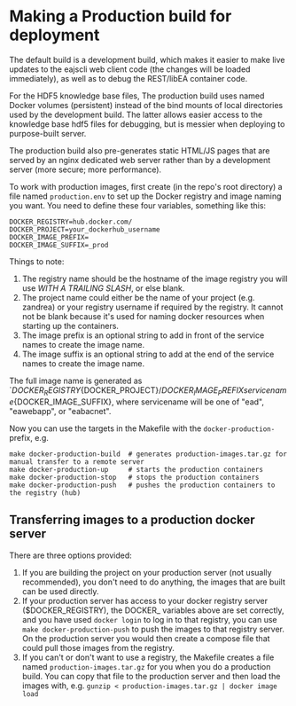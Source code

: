 # Making a Production build for deployment

The default build is a development build, which makes it easier to make live updates to the eajscli web
client code (the changes will be loaded immediately), as well as to debug the REST/libEA container code.

For the HDF5 knowledge base files, The production build uses named Docker volumes (persistent) instead of the
bind mounts of local directories used by the development build. The latter allows easier access to the knowledge
base hdf5 files for debugging, but is messier when deploying to purpose-built server.

The production build also pre-generates static HTML/JS pages that are served by an nginx dedicated web server
rather than by a development server (more secure; more performance).

To work with production images, first create (in the repo's root directory) a file named `production.env`
to set up the Docker registry and image naming you want. You need to define these four variables, something
like this:
```
DOCKER_REGISTRY=hub.docker.com/
DOCKER_PROJECT=your_dockerhub_username
DOCKER_IMAGE_PREFIX=
DOCKER_IMAGE_SUFFIX=_prod
```

Things to note:
1. The registry name should be the hostname of the image registry you will use *WITH A TRAILING SLASH*, or else blank.
1. The project name could either be the name of your project (e.g. zandrea) or your registry username if required by the registry. It cannot not be blank because it's used for naming docker resources when starting up the containers.
1. The image prefix is an optional string to add in front of the service names to create the image name.
1. The image suffix is an optional string to add at the end of the service names to create the image name.

The full image name is generated as `${DOCKER_REGISTRY}${DOCKER_PROJECT}/${DOCKER_IMAGE_PREFIX}servicename${DOCKER_IMAGE_SUFFIX}, where servicename will be one of "ead", "eawebapp", or "eabacnet".

Now you can use the targets in the Makefile with the `docker-production-` prefix, e.g.

```
make docker-production-build  # generates production-images.tar.gz for manual transfer to a remote server
make docker-production-up     # starts the production containers
make docker-production-stop   # stops the production containers
make docker-production-push   # pushes the production containers to the registry (hub)
```

## Transferring images to a production docker server

There are three options provided:

1. If you are building the project on your production server (not usually recommended), you don't need to do anything, the images that are built can be used directly.
1. If your production server has access to your docker registry server ($DOCKER_REGISTRY), the DOCKER_ variables above are set correctly, and you have used `docker login` to log in to that registry, you can use `make docker-production-push` to push the images to that registry server. On the production server you would then create a compose file that could pull those images from the registry.
1. If you can't or don't want to use a registry, the Makefile creates a file named `production-images.tar.gz` for you when you do a production build. You can copy that file to the production server and then load the images with, e.g. `gunzip < production-images.tar.gz | docker image load`
